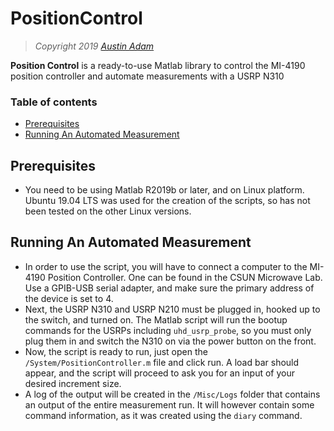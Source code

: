 # PositionControl

> *Copyright 2019 [Austin Adam](https://github.com/Ugikie)*

**Position Control** is a ready-to-use Matlab library to control the MI-4190 position controller and automate measurements with a USRP N310


### Table of contents

- [Prerequisites](#prerequisites)
- [Running An Automated Measurement](#running-an-automated-measurement)


## Prerequisites
- You need to be using Matlab R2019b or later, and on Linux platform. Ubuntu 19.04 LTS was used for the creation of the scripts, so has not been tested on the other Linux versions.

## Running An Automated Measurement
- In order to use the script, you will have to connect a computer to the MI-4190 Position Controller. One can be found in the CSUN Microwave Lab. Use a GPIB-USB serial adapter, and make sure the primary address of the device is set to 4. 
- Next, the USRP N310 and USRP N210 must be plugged in, hooked up to the switch, and turned on. The Matlab script will run the bootup commands for the USRPs including `uhd_usrp_probe`, so you must only plug them in and switch the N310 on via the power button on the front.
- Now, the script is ready to run, just open the `/System/PositionController.m` file and click run. A load bar should appear, and the script will proceed to ask you for an input of your desired increment size.
- A log of the output will be created in the `/Misc/Logs` folder that contains an output of the entire measurement run. It will however contain some command information, as it was created using the `diary` command.
